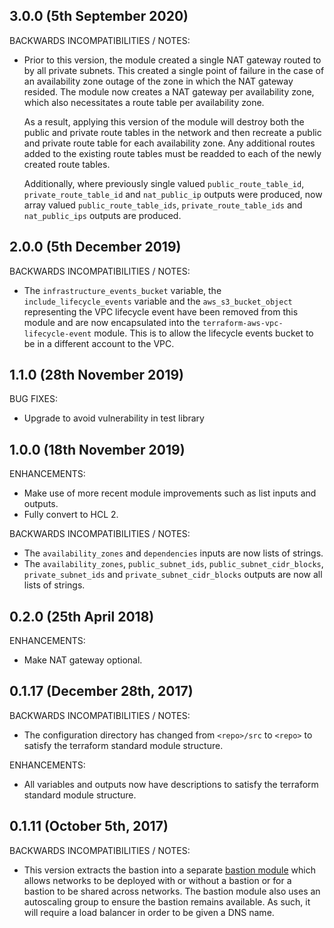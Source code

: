 ## 3.0.0 (5th September 2020)

BACKWARDS INCOMPATIBILITIES / NOTES:

* Prior to this version, the module created a single NAT gateway routed to by
  all private subnets. This created a single point of failure in the case of an
  availability zone outage of the zone in which the NAT gateway resided. The
  module now creates a NAT gateway per availability zone, which also 
  necessitates a route table per availability zone. 
  
  As a result, applying this version of the module will destroy both the public 
  and private route tables in the network and then recreate a public and 
  private route table for each availability zone. Any additional routes added 
  to the existing route tables must be readded to each of the newly created 
  route tables.
  
  Additionally, where previously single valued `public_route_table_id`, 
  `private_route_table_id` and `nat_public_ip` outputs were produced, now array
  valued `public_route_table_ids`, `private_route_table_ids` and 
  `nat_public_ips` outputs are produced.

## 2.0.0 (5th December 2019)

BACKWARDS INCOMPATIBILITIES / NOTES:

* The `infrastructure_events_bucket` variable, the `include_lifecycle_events` 
  variable and the `aws_s3_bucket_object` representing the VPC lifecycle event 
  have been removed from this module and are now encapsulated into the 
  `terraform-aws-vpc-lifecycle-event` module. This is to allow the lifecycle 
  events bucket to be in a different account to the VPC.

## 1.1.0 (28th November 2019)

BUG FIXES:

* Upgrade to avoid vulnerability in test library

## 1.0.0 (18th November 2019)

ENHANCEMENTS:

* Make use of more recent module improvements such as list inputs and outputs.
* Fully convert to HCL 2.

BACKWARDS INCOMPATIBILITIES / NOTES:

* The `availability_zones` and `dependencies` inputs are now lists of strings.
* The `availability_zones`, `public_subnet_ids`, `public_subnet_cidr_blocks`,
  `private_subnet_ids` and `private_subnet_cidr_blocks` outputs are now all 
  lists of strings.

## 0.2.0 (25th April 2018)

ENHANCEMENTS:

* Make NAT gateway optional.

## 0.1.17 (December 28th, 2017)

BACKWARDS INCOMPATIBILITIES / NOTES:

* The configuration directory has changed from `<repo>/src` to `<repo>` to
  satisfy the terraform standard module structure.
  
ENHANCEMENTS:

* All variables and outputs now have descriptions to satisfy the terraform
  standard module structure. 

## 0.1.11 (October 5th, 2017)

BACKWARDS INCOMPATIBILITIES / NOTES:

* This version extracts the bastion into a separate 
  [bastion module](https://github.com/infrablocks/terraform-aws-bastion) which
  allows networks to be deployed with or without a bastion or for a bastion to
  be shared across networks. The bastion module also uses an autoscaling group
  to ensure the bastion remains available. As such, it will require a load
  balancer in order to be given a DNS name.
